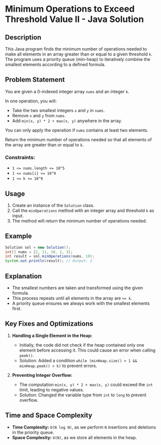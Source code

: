 # Minimum Operations to Exceed Threshold Value II - Java Solution

## Description

This Java program finds the minimum number of operations needed to make all elements in an array greater than or equal to a given threshold `k`. The program uses a priority queue (min-heap) to iteratively combine the smallest elements according to a defined formula.

## Problem Statement

You are given a 0-indexed integer array `nums` and an integer `k`.

In one operation, you will:
- Take the two smallest integers `x` and `y` in `nums`.
- Remove `x` and `y` from `nums`.
- Add `min(x, y) * 2 + max(x, y)` anywhere in the array.

You can only apply the operation if `nums` contains at least two elements.

Return the minimum number of operations needed so that all elements of the array are greater than or equal to `k`.

### Constraints:
- `1 <= nums.length <= 10^5`
- `1 <= nums[i] <= 10^9`
- `1 <= k <= 10^9`

## Usage

1. Create an instance of the `Solution` class.
2. Call the `minOperations` method with an integer array and threshold `k` as input.
3. The method will return the minimum number of operations needed.

## Example

```java
Solution sol = new Solution();
int[] nums = {2, 11, 10, 1, 3};
int result = sol.minOperations(nums, 10);
System.out.println(result); // Output: 2
```

## Explanation

- The smallest numbers are taken and transformed using the given formula.
- This process repeats until all elements in the array are `>= k`.
- A priority queue ensures we always work with the smallest elements first.

## Key Fixes and Optimizations

1. **Handling a Single Element in the Heap:**
   - Initially, the code did not check if the heap contained only one element before accessing it. This could cause an error when calling `peek()`.
   - Solution: Added a condition `while (minHeap.size() > 1 && minHeap.peek() < k)` to prevent errors.

2. **Preventing Integer Overflow:**
   - The computation `min(x, y) * 2 + max(x, y)` could exceed the `int` limit, leading to negative values.
   - Solution: Changed the variable type from `int` to `long` to prevent overflow.

## Time and Space Complexity

- **Time Complexity:** `O(N log N)`, as we perform `N` insertions and deletions in the priority queue.
- **Space Complexity:** `O(N)`, as we store all elements in the heap.



